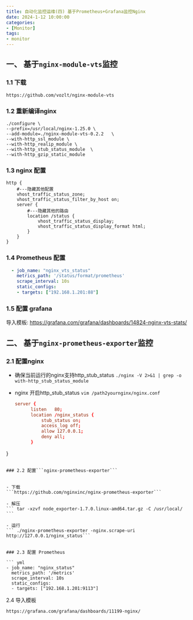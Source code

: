```yaml
---
title: 自动化监控运维(四) 基于Prometheus+Grafana监控Nginx
date: 2024-1-12 10:00:00
categories: 
- [Monitor]
tags: 
- monitor
---
```




## 一、 基于```nginx-module-vts```监控

### 1.1 下载

```https://github.com/vozlt/nginx-module-vts```


### 1.2 重新编译nginx

``` shell
./configure \
--prefix=/usr/local/nginx-1.25.0 \
--add-module=./nginx-module-vts-0.2.2   \
--with-http_ssl_module \
--with-http_realip_module \
--with-http_stub_status_module  \
--with-http_gzip_static_module
```

### 1.3 nginx 配置

```
http {
    #---隐藏其他配置
    vhost_traffic_status_zone;
    vhost_traffic_status_filter_by_host on;
    server {
        #---隐藏其他的路由
        location /status {
            vhost_traffic_status_display;
            vhost_traffic_status_display_format html;
        }     
    }
}
```

### 1.4 Prometheus 配置

``` yml
  - job_name: "nginx_vts_status"
    metrics_path: '/status/format/prometheus'
    scrape_interval: 10s
    static_configs:
    - targets: ["192.168.1.201:88"]                                   
```


### 1.5 配置 grafana

导入模板: https://grafana.com/grafana/dashboards/14824-nginx-vts-stats/


## 二、 基于```nginx-prometheus-exporter```监控


### 2.1 配置nginx

- 确保当前运行的nginx支持http_stub_status
  ```./nginx -V 2>&1 | grep -o with-http_stub_status_module```

- nginx 开启http_stub_status
  ``` vim /path2yournginx/nginx.conf ```
  ``` conf
  server {
        listen   80;  
        location /nginx_status {
            stub_status on;
            access_log off;
            allow 127.0.0.1;
            deny all;
        }
}
  ```

### 2.2 配置```nginx-prometheus-exporter```


- 下载
  ```https://github.com/nginxinc/nginx-prometheus-exporter```

- 解压
  ``` tar -xzvf node_exporter-1.7.0.linux-amd64.tar.gz -C /usr/local/ ```

- 运行
  ``` ./nginx-prometheus-exporter -nginx.scrape-uri http://127.0.0.1/nginx_status```


### 2.3 配置 Prometheus

``` yml
  - job_name: "nginx_status"
    metrics_path: '/metrics'
    scrape_interval: 10s
    static_configs:
    - targets: ["192.168.1.201:9113"]
```

2.4 导入模板

```https://grafana.com/grafana/dashboards/11199-nginx/```

